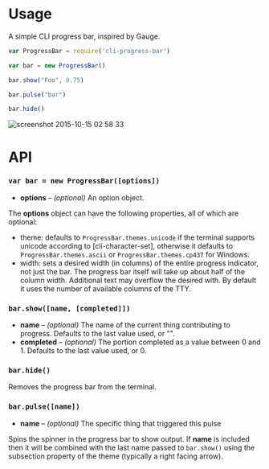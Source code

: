 # Usage

A simple CLI progress bar, inspired by Gauge.

```javascript
var ProgressBar = require('cli-progress-bar')

var bar = new ProgressBar()

bar.show("Foo", 0.75)

bar.pulse("bar")

bar.hide()
```

![screenshot 2015-10-15 02 58 33](https://cloud.githubusercontent.com/assets/868844/10502089/a7a483c0-72e8-11e5-90c8-1c2786639c49.png)

# API

### `var bar = new ProgressBar([options])`

* **options** – *(optional)* An option object.

The **options** object can have the following properties, all of which are
optional:

* theme: defaults to `ProgressBar.themes.unicode` if the terminal supports
  unicode according to [cli-character-set], otherwise it defaults to `ProgressBar.themes.ascii` or `ProgressBar.themes.cp437` for Windows.
* width: sets a desired width (in columns) of the entire progress indicator, not just the bar. The progress bar itself will take up about half of the column width. Additional text may overflow the desired with. By default it uses the number of available columns of the TTY.

### `bar.show([name, [completed]])`

* **name** – *(optional)* The name of the current thing contributing to progress. Defaults to the last value used, or "".
* **completed** – *(optional)* The portion completed as a value between 0 and 1. Defaults to the last value used, or 0.

### `bar.hide()`

Removes the progress bar from the terminal.

### `bar.pulse([name])`

* **name** – *(optional)* The specific thing that triggered this pulse

Spins the spinner in the progress bar to show output. If **name** is included then
it will be combined with the last name passed to `bar.show()` using the
subsection property of the theme (typically a right facing arrow).
